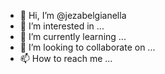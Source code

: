 - 👋 Hi, I’m @jezabelgianella
- 👀 I’m interested in ...
- 🌱 I’m currently learning ...
- 💞️ I’m looking to collaborate on ...
- 📫 How to reach me ...

<!---
jezabelgianella/jezabelgianella is a ✨ special ✨ repository because its `README.md` (this file) appears on your GitHub profile.
You can click the Preview link to take a look at your changes.
--->
